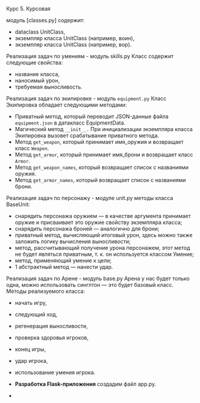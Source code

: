 Курс 5. Курсовая

модуль [classes.py] содержит:
- dataclass UnitClass,
- экземпляр класса UnitClass (например, воин),
- экземпляр класса UnitClass (например, вор).

Реализация задач по умениям - модуль skills.py
Класс содержит следующие свойства:
- название класса,
- наносимый урон,
- требуемая выносливость.

Реализация задач по экипировке - модуль `equipment.py`
Класс Экипировка обладает следующими методами:
- Приватный метод, который переводит JSON-данные файла `equipment.json`  в датакласс EquipmentData.
- Магический метод `__init__.`
При инициализации экземпляра класса Экипировка вызовет срабатывание приватного метода.
- Метод `get_weapon`, который принимает имя_оружия и возвращает класс `Weapon`.
- Метод `get_armor`, который принимает имя_брони и возвращает класс `Armor`.
- Метод `get_weapon_names`, который возвращает список с названиями оружия.
- Метод `get_armor_names`, который возвращает список с названиями брони.

Реализация задач по персонажу - модуле unit.py
методы класса BaseUnit:
- снарядить персонажа оружием — в качестве аргумента принимает оружие и присваивает это оружие свойству экземпляра класса;
- снарядить персонажа броней — аналогично для брони;
- приватный метод, вычисляющий итоговый урон, здесь можно также заложить логику вычисления выносливости;
- метод, рассчитывающий получение урона персонажем, этот метод не будет являться приватным, т. к. он используется классом Умение;
- метод, применяющий умение к цели;
- 1 абстрактный метод — нанести удар.

Реализация задач по Арене - модуль base.py
Арена у нас будет только одна, можно использовать синглтон — это будет базовый класс.
Методы реализуемого класса:
- начать игру,
- следующий ход,
- регенерация выносливости,
- проверка здоровья игроков,
- конец игры,
- удар игрока,
- использование умения игрока.

- **Разработка Flask-приложения**  создадим файл app.py.
- 